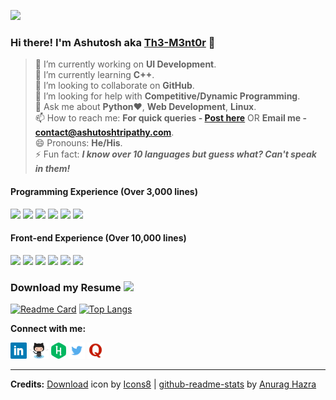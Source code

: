 ![](https://komarev.com/ghpvc/?username=Th3-M3nt0r&color=blueviolet&style=plastic)
### Hi there! I'm Ashutosh aka [Th3-M3nt0r](https://ashutoshtripathy.com/) 👋 

> 🔭 I’m currently working on **UI Development**. <br/> 
> 🌱 I’m currently learning **C++**. <br/>
> 👯 I’m looking to collaborate on **GitHub**. <br/>
> 🤔 I’m looking for help with **Competitive/Dynamic Programming**. <br />
> 💬 Ask me about **Python**:heart:, **Web Development**, **Linux**. <br/>
> 📫 How to reach me: **For quick queries - [Post here](https://github.com/Th3-M3nt0r/Th3-M3nt0r/issues)** OR **Email me - [contact@ashutoshtripathy.com](mailto:contact@ashutoshtripathy.com)**. <br/>
> 😄 Pronouns: **He/His**. <br/>
> ⚡ Fun fact: ***I know over 10 languages but guess what? Can't speak in them!*** 
#### Programming Experience (Over 3,000 lines)
<div>
  <img src="https://user-images.githubusercontent.com/38776894/151657735-7a3199b2-b87d-45d2-a813-9f48f19ffbce.png"/>
  <img src="https://user-images.githubusercontent.com/38776894/151657859-f1cb53a7-79e1-46b2-a5bc-fadefc679891.png"/>
  <img src="https://user-images.githubusercontent.com/38776894/151657879-3145d8ff-8e0c-499b-b3a8-96900c4bb157.png"/>
  <img src="https://user-images.githubusercontent.com/38776894/151657886-983ec03c-a159-416a-a8e2-d78eef30fd76.png"/>
  <img src="https://user-images.githubusercontent.com/38776894/151657905-6e7e3d97-656c-4208-bdd5-f454c26cfd4d.png"/>
  <img src="https://user-images.githubusercontent.com/38776894/151657890-cfbb3222-7bf3-47a2-bbbc-fcbe6e72fb93.png"/>
</div>

#### Front-end Experience (Over 10,000 lines)
<div>
  <img src="https://user-images.githubusercontent.com/38776894/151657894-bceb4bf0-3cdd-4065-9158-e3e0dafc0c9c.png"/>
  <img src="https://user-images.githubusercontent.com/38776894/151657897-2d30d2db-e299-4ac1-a65b-a755c5b14c8d.png"/>
  <img src="https://user-images.githubusercontent.com/38776894/151657904-8e91cf61-d475-412c-8657-a602ae959398.png"/>
  <img src="https://user-images.githubusercontent.com/38776894/151657898-8b63c435-f1f8-41e2-996f-235ea74da757.png"/>
  <img src="https://user-images.githubusercontent.com/38776894/151657902-26e0748d-6c00-4c63-958c-434e6fbb77f5.png"/>
  <img src="https://user-images.githubusercontent.com/38776894/151657903-07fbf8ec-7f34-45e2-8d38-e044439dcf10.png"/>
</div>

<!-- <img height="16px" src="https://user-images.githubusercontent.com/38776894/129335624-64650ee3-855c-4d1d-9904-bf1fd4c3802b.jpg" />  -->
### Download my Resume <a href="https://github.com/Th3-M3nt0r/Th3-M3nt0r/files/7963526/Ashutosh.Tripathy.Resume.pdf"> <img height="16px" src="https://user-images.githubusercontent.com/38776894/129336598-9a20b448-660b-402e-9c4c-83d0603fd9c5.gif" /> </a>

<!-- ![Ashutosh's GitHub stats](https://github-readme-stats.vercel.app/api?username=Th3-M3nt0r&show_icons=true&theme=radical)  -->
[![Readme Card](https://github-readme-stats.vercel.app/api/pin/?username=Th3-M3nt0r&repo=Bingo-Game&theme=radical)](https://github.com/Th3-M3nt0r/Bingo-Game) [![Top Langs](https://github-readme-stats.vercel.app/api/top-langs/?username=Th3-M3nt0r&layout=compact&theme=radical)](https://github.com/Th3-M3nt0r/github-readme-stats) 
<br/>

**Connect with me:** 

<a href="https://www.linkedin.com/in/tripathyashutosh88/"><img height="26px" src="https://github.com/Th3-M3nt0r/Th3-M3nt0r/blob/main/assets/Linkedin-logo.png"/></a>
<a href="https://github.com/Th3-M3nt0r"><img height="26px" src="https://github.com/Th3-M3nt0r/Th3-M3nt0r/blob/main/assets/Octocat-Github-logo.png"/></a>
<a href="https://github.com/Th3-M3nt0r"><img height="26px" src="https://github.com/Th3-M3nt0r/Th3-M3nt0r/blob/main/assets/Hackerrank-logo.png"/></a>
<a href="https://twitter.com/FueraDeNada"><img height="26px" src="https://github.com/Th3-M3nt0r/Th3-M3nt0r/blob/main/assets/Twitter-logo.png"/></a>
<a href="https://www.quora.com/profile/Ashutosh-Tripathy-10"><img height="26px" src="https://github.com/Th3-M3nt0r/Th3-M3nt0r/blob/main/assets/Quora-logo.png"/></a>
<br/>
<hr/>

**Credits:** <a target="_blank" href="https://icons8.com/icon/Fv6IBmFteKFe/download">Download</a> icon by <a target="_blank" href="https://icons8.com">Icons8</a> | <a target="_blank" href="https://github.com/anuraghazra/github-readme-stats">github-readme-stats</a> by <a target="_blank" href="https://github.com/anuraghazra">Anurag Hazra</a> 
